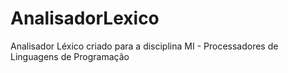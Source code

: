 # AnalisadorLexico
Analisador Léxico criado para a disciplina MI - Processadores de Linguagens de Programação
